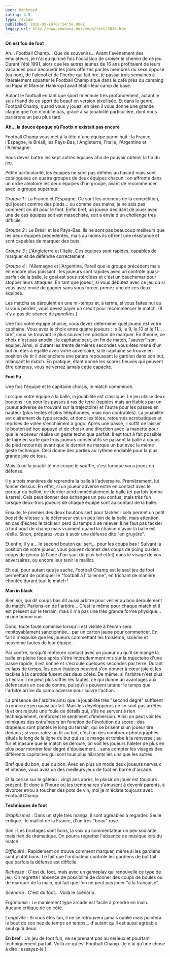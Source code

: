 ```yaml
---
user: Hankroyd
rating: 4.5
type: review
published: 2010-05-19T07:54:58.000Z
legacy_url: http://www.emunova.net/veda/test/3836.htm
---
```

**On est fou de foot**  

  

Ah... Football Champ... Que de souvenirs... Avant l'avènement des émulateurs, je n'ai eu qu'une fois l'occasion de croiser le chemin de ce jeu. Durant l'été 1991, alors que les autres jeunes de 16 ans profitaient de leurs vacances pour découvrir les joies offertes par les membres du sexe opposé (ou non), de l'alcool et de l'herbe qui fait rire, je passai trois semaines à littéralement squatter le Football Champ situé dans le café près du camping où Papa et Maman Hankroyd avait établi leur camp de base.  

Autant le football en tant que sport m'ennuie très profondément, autant je suis friand de ce sport de beauf en version pixellisée. Et dans le genre, Football Champ, quand vous y jouez, eh bien il vous donne une grande claque que l'on n'oublie pas, grâce à sa jouabilité particulière, dont nous parlerons un peu plus tard.  

  

  

**Ah... la douce époque où Footix n'existait pas encore**  

  

Football Champ vous met à la tête d'une équipe parmi huit : la France, l'Espagne, le Brésil, les Pays-Bas, l'Angleterre, l'Italie, l'Argentine et l'Allemagne.  

Vous devez battre les sept autres équipes afin de pouvoir obtenir la fin du jeu.  

Petite particularité, les équipes ne sont pas défiées au hasard mais sont cataloguées en quatre groupes de deux équipes chacun : on affronte dans un ordre aléatoire les deux équipes d'un groupe, avant de recommencer avec le groupe supérieur.  

_Groupe 1_ : La France et l'Espagne. Ce sont les neuneus de la compétition, qui jouent comme des pieds... ou comme des mains, je ne sais pas comment on dit pour le foot. Enfin bref, un joueur décidant de jouer avec une de ces équipes soit est masochiste, soit a envie d'un _challenge_ très difficile.  

_Groupe 2_ : Le Brésil et les Pays-Bas. Ils ne sont pas beaucoup meilleurs que les deux équipes précédentes, mais au moins ils offrent une résistance et sont capables de marquer des buts.  

_Groupe 3_ : L'Angleterre et l'Italie. Ces équipes sont rapides, capables de marquer et de défendre correctement.  

_Groupe 4_ : l'Allemagne et l'Argentine. Pareil que le groupe précédent mais en encore plus puissant : les joueurs sont rapides avec un contrôle quasi-parfait de la balle, le goal est sous stéroïdes et c'est un cauchemar pour stopper leurs attaques. En tant que joueur, si vous débutez avec ce jeu ou si vous avez envie de gagner sans vous forcer, prenez une de ces deux équipes.  

  

Les matchs se déroulent en une mi-temps et, à terme, si vous faites nul ou si vous perdez, vous devez payer un crédit pour recommencer le match. (Il n'y a pas de séance de _penalties_.)  

  

Une fois votre équipe choisie, vous devez déterminer quel joueur est votre capitaine. Vous avez le choix entre quatre joueurs : le 8, le 9, le 10 et le 11... bref, ceux se trouvant le plus souvent en position de marquer. En théorie, ce choix n'est pas anodin : le capitaine peut, en fin de match, "sauver" son équipe. Ainsi, si durant les trente dernières secondes vous êtes mené d'un but ou êtes à égalité avec votre adversaire, si le capitaine se trouve en position de tir il déclenchera une patate repoussant le gardien dans son but, relançant le match. En pratique, étant donné les scores fleuves qui peuvent être obtenus, vous ne verrez jamais cette capacité.  

  

  

**Foot Fu**  

  

Une fois l'équipe et le capitaine choisis, le match commence.  

Lorsque votre équipe a la balle, la jouabilité est classique. Le jeu utilise deux boutons : un pour les passes à ras de terre (rapides mais arrêtables par un joueur adverse se trouvant sur la trajectoire) et l'autre pour les passes en hauteur (plus lentes et plus téléphonées, mais non contrables). La jouabilité est clairement de type arcade, et donc les têtes, retournés acrobatiques et reprises de volée s'enchaînent à gogo. Après une passe, il suffit de laisser le bouton ad hoc appuyé et de choisir une direction avec la manette pour que le receveur réalise un geste technique parfait. Il est tout à fait possible de faire en sorte que trois joueurs consécutifs se passent la balle à coups de pied retournés avant que le dernier ne marque un but avec le même geste technique. Ceci donne des parties au rythme endiablé pour la plus grande joie de tous.  

Mais là où la jouabilité me coupe le souffle, c'est lorsque vous jouez en défense.  

Il y a trois manières de reprendre la balle à l'adversaire. Premièrement, lui foncer dessus. En effet, si un joueur adverse entre en contact avec le porteur du ballon, ce dernier perd immédiatement la balle (et parfois tombe à terre). Cela peut donner des échanges un peu confus, mais très fun lorsque deux-trois joueurs de chaque équipe sont au contact de la balle.  

Ensuite, le premier des deux boutons sert pour tackler : cela permet un petit _boost_ de vitesse si le défenseur est un peu loin de la balle, mais attention, en cas d'échec le tackleur perd du temps à se relever. Il ne faut pas tackler à tout bout de champ mais vraiment quand la chance d'avoir la balle est réelle. Sinon, préparez-vous à avoir une défense dite "en gruyère".  

Et enfin, il y a... le second bouton qui sert... pour les coups bas ! Suivant la position de votre joueur, vous pouvez donnez des coups de poing ou des coups de genou (à l'aide d'un saut du plus bel effet) dans le visage de vos adversaires, ou encore leur tenir le maillot.  

  

Eh oui, pour autant que je sache, Football Champ est le seul jeu de foot permettant de pratiquer le "football à l'italienne", en trichant de manière éhontée durant tout le match !  

  

  

**Man in black**  

  

Bien sûr, qui dit coups bas dit aussi arbitre pour veiller au bon déroulement du match. Parlons-en de l'arbitre... C'est le même pour chaque match et il est présent sur le terrain, mais il n'a pas une très grande forme physique... ni une bonne vue.  

Donc, toute faute commise lorsqu'il est visible à l'écran sera impitoyablement sanctionnée... par un carton jaune pour commencer. En fait il n'expulse que les joueurs commettant les troisième, sixième et neuvième fautes de leur équipe.  

Par contre, lorsqu'il rentre en contact avec un joueur ou qu'il se mange la balle en pleine face après s'être imprudemment mis sur la trajectoire d'une passe rapide, il est sonné et s'écroule quelques secondes par terre. Durant ce laps de temps, les deux équipes peuvent s'en donner à cœur joie et les tackles à la carotide fusent des deux côtés. De même, si l'arbitre n'est plus à l'écran il ne peut plus siffler les fautes, ce qui donne un avantages aux défenseurs en cas de contre, puisqu'ils peuvent tataner le temps que l'arbitre arrive du camp adverse pour suivre l'action.  

  

La présence de l'arbitre ainsi que la jouabilité très "second degré" suffisent à rendre ce jeu quasi parfait. Mais les développeurs ne se sont pas arrêtés là et ont rajouté une foule de détails qui, s'ils ne servent à rien techniquement, renforcent le sentiment d'immersion. Ainsi on peut voir les mimiques des entraîneurs en fonction de l'évolution du score ; des drapeaux sont plantés le long du terrain, qui se brisent si un joueur tire dedans ; si vous ratez un tir au but, c'est un des nombreux photographes situés le long de la ligne de but qui se le mange et tombe à la renverse ; au fur et masure que le match se déroule, on voit les joueurs haleter de plus en plus pour montrer leur degré d'épuisement... sans compter les visages des différents capitaines qui sont tous plus hilarants les uns que les autres.  

  

Bref que du bon, que du bon. Avec en plus un mode deux joueurs nerveux et intense, vous avez un des meilleurs jeux de foot en borne d'arcade.  

  

Et la cerise sur le gâteau : vingt ans après, le plaisir de jouer est toujours présent. Et donc à l'heure où les trentenaires s'amusent à devenir parents, à divorcer et/ou à toucher des pots de vin, moi je m'éclate toujours avec Football Champ.  

  

  

**Techniques de foot**  

  

_Graphismes_ : Dans un style très manga, il sont agréables à regarder. Seule critique : le maillot de la France, d'un très "beau" rose.  

  

_Son_ : Les bruitages sont bons, la voix du commentateur un peu soûlante, mais rien de dramatique. On pourra regretter l'absence de musique lors du match.  

  

_Difficulté_ : Rapidement on trouve comment marquer, même si les gardiens sont plutôt bons. Le fait que l'ordinateur contrôle les gardiens de but fait que parfois la défense est difficile.  

  

_Richesse_ : C'est du foot, mais avec un gameplay qui renouvelle ce type de jeu. On regrette l'absence de possibilité de donner des coups de boules ou de marquer de la main, qui fait que l'on ne peut pas jouer "à la française".  

  

_Scénario_ : C'est du foot... Voilà le scénario.  

  

_Ergonomie_ : Le maniement type arcade est facile à prendre en main. Aucune critique de ce côté.  

  

_Longévité_ : Si vous êtes fan, il ne se retrouvera jamais oublié mais pointera le bout de son nez de temps en temps... d'autant qu'il est aussi agréable seul qu'à deux.  

  

  

**En bref** : Un jeu de foot fun, ne se prenant pas au sérieux et pourtant techniquement parfait. Voilà ce qu'est Football Champ. Je n'ai qu'une chose à dire : essayez-le !